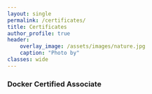 ```yaml
---
layout: single
permalink: /certificates/
title: Certificates
author_profile: true
header:
    overlay_image: /assets/images/nature.jpg
    caption: "Photo by"
classes: wide
---
```


### Docker Certified Associate 

